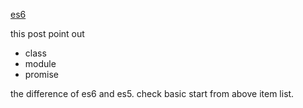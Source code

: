 
[es6 ](http://yutapon.hatenablog.com/entry/2015/02/09/090000)

this post point out 

- class
- module
- promise

the difference of es6 and es5. check basic start from above item list.


